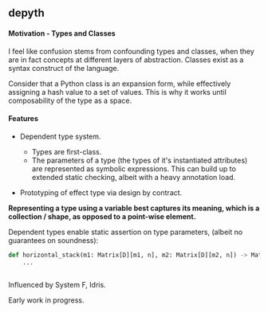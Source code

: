 ## depyth

#### Motivation - Types and Classes

I feel like confusion stems from confounding types and classes, when they are in fact concepts at different layers of abstraction. Classes exist as a syntax construct of the language.

Consider that a Python class is an expansion form, while effectively assigning a hash value to a set of values. This is why it works until composability of the type as a space.


#### Features
* Dependent type system.
  - Types are first-class.
  - The parameters of a type (the types of it's instantiated attributes) are represented as symbolic expressions. This can build up to extended static checking, albeit with a heavy annotation load.

* Prototyping of effect type via design by contract.


**Representing a type using a variable best captures its meaning, which is a collection / shape, as opposed to a point-wise element.**

Dependent types enable static assertion on type parameters, (albeit no guarantees on soundness):

```python
def horizontal_stack(m1: Matrix[D][m1, n], m2: Matrix[D][m2, n]) -> Matrix[D][m1 + m2, n]:
    ...
    
```

Influenced by System F, Idris.

Early work in progress.
